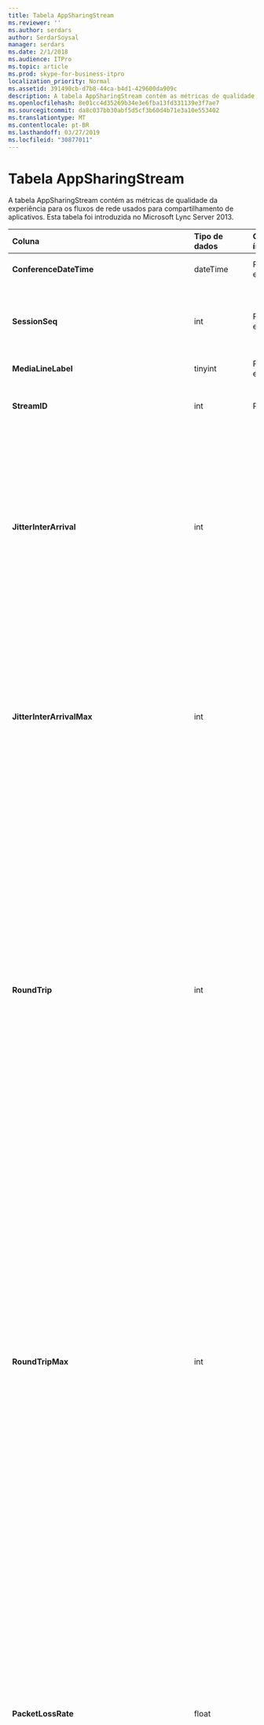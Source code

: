```yaml
---
title: Tabela AppSharingStream
ms.reviewer: ''
ms.author: serdars
author: SerdarSoysal
manager: serdars
ms.date: 2/1/2018
ms.audience: ITPro
ms.topic: article
ms.prod: skype-for-business-itpro
localization_priority: Normal
ms.assetid: 391490cb-d7b8-44ca-b4d1-429600da909c
description: A tabela AppSharingStream contém as métricas de qualidade da experiência para os fluxos de rede usados para compartilhamento de aplicativos. Esta tabela foi introduzida no Microsoft Lync Server 2013.
ms.openlocfilehash: 8e01cc4d35269b34e3e6fba13fd331139e3f7ae7
ms.sourcegitcommit: da8c037bb30abf5d5cf3b60d4b71e3a10e553402
ms.translationtype: MT
ms.contentlocale: pt-BR
ms.lasthandoff: 03/27/2019
ms.locfileid: "30877011"
---
```

# <a name="appsharingstream-table"></a>Tabela AppSharingStream
 
A tabela AppSharingStream contém as métricas de qualidade da experiência para os fluxos de rede usados para compartilhamento de aplicativos. Esta tabela foi introduzida no Microsoft Lync Server 2013.
  
|**Coluna**|**Tipo de dados**|**Chave/índice**|**Detalhes**|
|:-----|:-----|:-----|:-----|
|**ConferenceDateTime** <br/> |dateTime  <br/> |Primária, estrangeira  <br/> |Data e hora em que a sessão foi iniciada.  <br/> |
|**SessionSeq** <br/> |int  <br/> |Primária, estrangeira  <br/> |Identificador sequencial usado para distinguir entre sessões que foram iniciadas na mesma data e ao mesmo tempo.  <br/> |
|**MediaLineLabel** <br/> |tinyint  <br/> |Primária, estrangeira  <br/> | Consulte a [Tabela MediaLine](https://docs.microsoft.com/skypeforbusiness/schema-reference/quality-of-experience-qoe-database-schema/medialine-0). <br/> |
|**StreamID** <br/> |int  <br/> |Primária  <br/> |Identificador exclusivo do fluxo de compartilhamento de aplicativo.  <br/> |
|**JitterInterArrival** <br/> |int  <br/> ||Tremulação média detectada entre chegadas de pacote RTP. (Tremulação é uma medição de quanto uma chamada treme.) Valores altos de tremulação são normalmente causados por congestionamento ou por um servidor de mídia sobrecarregado e resultam em perda ou distorção de áudio.  <br/> |
|**JitterInterArrivalMax** <br/> |int  <br/> ||Tremulação máxima detectada entre entradas de pacotes RTP. (É uma medida de "shakiness" de uma chamada de tremulação.) Os valores de tremulação alta normalmente são causados por congestionamento ou um servidor de mídia sobrecarregado e resultam em áudio distorcido ou perdido.  <br/> |
|**RoundTrip** <br/> |int  <br/> ||Quantidade média (em milissegundos) exigida para que um pacote de protocolo RTP viaje até outro ponto de extremidade e retorne. Tempos de viagem de ida e volta de 200 milissegundos ou menos são considerados de qualidade aceitável.  <br/> Os valores altos de tempo de resposta podem ser causados por roteamento de chamadas internacionais, configuração incorreta de um roteamento ou um servidor de mídia sobrecarregado. Tempos de resposta altos resultam em dificuldades para conversas de áudio bidirecionais e em tempo real.  <br/> |
|**RoundTripMax** <br/> |int  <br/> ||Quantidade máxima de (em milissegundos) necessária para um pacote de protocolo de transporte em tempo real para viajar para outro ponto de extremidade e, em seguida, novamente. Tempos de ida e volta de 200 milissegundos ou menos são considerados de qualidade aceitável.  <br/> Altos valores de tempo de resposta podem ser causados por roteamento de chamadas internacionais, configuração incorreta de um roteamento ou um servidor de mídia sobrecarregado. Tempos de resposta altos resultam em dificuldades para conversas de áudio bidirecionais e em tempo real.  <br/> |
|**PacketLossRate** <br/> |float  <br/> ||Taxa média de perda de pacotes de RTP (protocolo de transporte em tempo real). (A perda de pacotes ocorre quando pacotes de RTP, um protocolo usado para transmitir áudio e vídeo pela Internet, falha ao tentar alcançar seu destino). Altas taxas de perda geralmente são causadas por congestionamento, insuficiência da largura de banda, congestionamento ou interferência na rede sem fio ou um servidor de mídia sobrecarregado. A perda de pacotes normalmente resulta em distorção ou perda de áudio.  <br/> |
|**PacketLossRateMax** <br/> |float  <br/> ||Taxa máxima de perda de pacote real-time Transport Protocol (RTP). (A perda de pacote ocorre quando há falha de pacotes RTP, um protocolo usado para transmitir áudio e vídeo através da Internet, para atingir seu destino.) Taxas de perda de alta são geralmente causadas por congestionamento; falta de largura de banda; congestionamento sem fio ou interferência; ou um servidor de mídia sobrecarregado. A perda de pacote normalmente resulta em perda ou distorção de áudio.  <br/> |
|**PacketUtilization** <br/> |int  <br/> ||Número de pacotes enviados.  <br/> |
|**BandwidthEst** <br/> |int  <br/> ||Estimado unidirecional largura de banda disponível no final da sessão. Relatado em bits por segundo.  <br/> |
|**AppSharingPayloadDescription** <br/> |int  <br/> ||Descrição da carga do compartilhamento de aplicativos.  <br/> |
|**RelativeOneWayTotal** <br/> |float  <br/> ||Quantidade total de latência unidirecional. Latência de unidirecional relativa mede o atraso entre o cliente e o servidor.  <br/> |
|**RelativeOneWayAverage** <br/> |float  <br/> ||Quantidade média de latência unidirecional. Latência de unidirecional relativa mede o atraso entre o cliente e o servidor.  <br/> |
|**RelativeOneWayMax** <br/> |float  <br/> ||Quantidade máxima de latência unidirecional. Latência de unidirecional relativa mede o atraso entre o cliente e o servidor.  <br/> |
|**RelativeOneWayBurstOccurrences** <br/> |int  <br/> ||Ocorrências de intermitência unidirecional total. Uma transmissão "intermitente" é uma transmissão onde os fluxos de dados picos imprevisíveis em vez de um fluxo contínuo. Essa métrica mede o fluxo de dados entre o cliente e o servidor.  <br/> |
|**RelativeOneWayBurstDensity** <br/> |float  <br/> ||Densidade da intermitência unidirecional total. Uma transmissão "intermitente" é uma transmissão onde os fluxos de dados picos imprevisíveis em vez de um fluxo contínuo. Essa métrica mede o fluxo de dados entre o cliente e o servidor.  <br/> |
|**RelativeOneWayBurstDuration** <br/> |float  <br/> ||Duração da intermitência unidirecional total. Uma transmissão "intermitente" é uma transmissão onde os fluxos de dados picos imprevisíveis em vez de um fluxo contínuo. Essa métrica mede o fluxo de dados entre o cliente e o servidor.  <br/> |
|**RelativeOneWayGapOccurrences** <br/> |int  <br/> ||Ocorrências de intervalo unidirecional total. Uma transmissão "intermitente" é uma transmissão onde os fluxos de dados picos imprevisíveis em vez de um fluxo constante; lacunas indicam atrasos entre esses picos. Essa métrica mede o fluxo de dados entre o cliente e o servidor.  <br/> |
|**RelativeOneWayGapDensity** <br/> |float  <br/> ||Densidade do intervalo unidirecional total. Uma transmissão "intermitente" é uma transmissão onde os fluxos de dados picos imprevisíveis em vez de um fluxo constante; lacunas indicam atrasos entre esses picos. Essa métrica mede o fluxo de dados entre o cliente e o servidor.  <br/> |
|**RelativeOneWayGapDuration** <br/> |float  <br/> ||Duração do intervalo unidirecional total. Uma transmissão "intermitente" é uma transmissão onde os fluxos de dados picos imprevisíveis em vez de um fluxo constante; lacunas indicam atrasos entre esses picos. Essa métrica mede o fluxo de dados entre o cliente e o servidor.  <br/> |
|**ApplicationSharingType** <br/> |varChar(256)  <br/> ||Tipo de conteúdo e função de aplicativo (participante do compartilhamento ou visualizador).  <br/> |
|**RDPTileProcessingLatencyTotal** <br/> |float  <br/> ||Tempo total de processamento de blocos de protocolo RDP (RDP). Um total de superior é igual a um atraso mais na experiência de visualização.  <br/> |
|**RDPTileProcessingLatencyAverage** <br/> |float  <br/> ||Tempo médio de processamento de blocos de protocolo RDP (RDP). Um total de superior é igual a um atraso mais na experiência de visualização.  <br/> |
|**RDPTileProcessingLatencyMax** <br/> |float  <br/> ||Tempo máximo de processamento de blocos de protocolo RDP (RDP). Um total de superior é igual a um atraso mais na experiência de visualização.  <br/> |
|**RDPTileProcessingLatencyBurstOccurrences** <br/> |int  <br/> ||Ocorrências de intermitência no tempo de processamento de blocos de protocolo RDP (RDP). Uma transmissão "intermitente" é uma transmissão onde os fluxos de dados picos imprevisíveis em vez de um fluxo contínuo.  <br/> |
|**RDPTileProcessingLatencyBurstDensity** <br/> |float  <br/> ||Densidade da intermitência no tempo de processamento de blocos de protocolo RDP (RDP). Uma transmissão "intermitente" é uma transmissão onde os fluxos de dados picos imprevisíveis em vez de um fluxo contínuo.  <br/> |
|**RDPTileProcessingLatencyBurstDuration** <br/> |float  <br/> ||Intermitência duração em que o tempo de processamento de blocos de protocolo RDP (RDP). Uma transmissão "intermitente" é uma transmissão onde os fluxos de dados picos imprevisíveis em vez de um fluxo contínuo.  <br/> |
|**RDPTileProcessingLatencyGapOccurrences** <br/> |int  <br/> ||Ocorrências de intervalo no tempo de processamento de blocos de protocolo RDP (RDP).  <br/> |
|**RDPTileProcessingLatencyGapDensity** <br/> |float  <br/> ||Densidade do intervalo no tempo de processamento de blocos de protocolo RDP (RDP). Densidade do intervalo baixa equivale a uma melhor experiência de exibição.  <br/> |
|**RDPTileProcessingLatencyGapDuration** <br/> |float  <br/> ||Duração do intervalo em que o tempo de processamento de blocos de protocolo RDP (RDP). Durações lacuna curto equiparar para uma melhor experiência de exibição.  <br/> |
|**CaptureTileRateTotal** <br/> |float  <br/> ||Taxa total de blocos capturados (em blocos por segundo).  <br/> |
|**CaptureTileRateAverage** <br/> |float  <br/> ||Taxa média de blocos capturados (em blocos por segundo).  <br/> |
|**CaptureTileRateMax** <br/> |float  <br/> ||Taxa máxima de blocos capturados (em blocos por segundo).  <br/> |
|**CaptureTileRateBurstOccurrences** <br/> |int  <br/> ||Ocorrências de intermitência na taxa de blocos capturados (em blocos por segundo).  <br/> |
|**CaptureTileRateBurstDensity** <br/> |float  <br/> ||Densidade da intermitência na taxa de blocos capturados (em blocos por segundo).  <br/> |
|**CaptureTileRateBurstDuration** <br/> |float  <br/> ||Duração da intermitência na taxa de blocos capturados (em blocos por segundo).  <br/> |
|**CaptureTileRateGapOccurrences** <br/> |int  <br/> ||Ocorrências de intervalo na taxa de blocos capturados (em blocos por segundo).  <br/> |
|**CaptureTileRateGapDensity** <br/> |float  <br/> ||Densidade do intervalo na taxa de blocos capturados (em blocos por segundo).  <br/> |
|**CaptureTileRateGapDuration** <br/> |float  <br/> ||Duração do intervalo na taxa de blocos capturados (em blocos por segundo).  <br/> |
|**SpoiledTilePercentTotal** <br/> |float  <br/> ||Porcentagem total do conteúdo que não chegou ao visualizador, mas foi em vez disso descartado e substituído por conteúdo recente.  <br/> |
|**SpoiledTilePercentAverage** <br/> |float  <br/> ||Porcentagem média do conteúdo que não chegou ao visualizador, mas foi em vez disso descartado e substituído por conteúdo recente.  <br/> |
|**SpoiledTilePercentMax** <br/> |float  <br/> ||Porcentagem máxima do conteúdo que não chegou ao visualizador, mas foi em vez disso descartado e substituído por conteúdo recente.  <br/> |
|**SpoiledTilePercentBurstOccurrences** <br/> |int  <br/> ||Densidade da intermitência do conteúdo que não chegou ao visualizador, mas foi em vez disso descartado e substituído por conteúdo recente.  <br/> |
|**SpoiledTilePercentBurstDensity** <br/> |float  <br/> ||Intermitência densidade para o conteúdo que não chegou ao visualizador, mas foi em vez disso descartado e substituído por conteúdo recente.  <br/> |
|**SpoiledTilePercentBurstDuration** <br/> |float  <br/> ||Duração do conteúdo que não chegou ao visualizador, mas foi em vez disso descartado e substituído por conteúdo recente da intermitência.  <br/> |
|**SpoiledTilePercentGapOccurrences** <br/> |int  <br/> ||Ocorrências de intervalo do conteúdo que não chegou ao visualizador, mas foi em vez disso descartado e substituído por conteúdo recente.  <br/> |
|**SpoiledTilePercentGapDensity** <br/> |float  <br/> ||Densidade do intervalo do conteúdo que não chegou ao visualizador, mas foi em vez disso descartado e substituído por conteúdo recente.  <br/> |
|**SpoiledTilePercentGapDuration** <br/> |float  <br/> ||Duração do intervalo do conteúdo que não chegou ao visualizador, mas foi em vez disso descartado e substituído por conteúdo recente.  <br/> |
|**ScrapingFrameRateTotal** <br/> |float  <br/> ||Número total de quadros retirados da origem de gráficos.  <br/> |
|**ScrapingFrameRateAverage** <br/> |float  <br/> ||Número médio de quadros retirados da origem de gráficos.  <br/> |
|**ScrapingFrameRateMax** <br/> |float  <br/> ||Número máximo de quadros retirados da origem de gráficos.  <br/> |
|**ScrapingFrameRateBurstOccurrences** <br/> |int  <br/> ||Ocorrências de intermitência nos quadros retirados da origem de gráficos.  <br/> |
|**ScrapingFrameRateBurstDensity** <br/> |float  <br/> ||Densidade da intermitência nos quadros retirados da origem de gráficos.  <br/> |
|**ScrapingFrameRateBurstDuration** <br/> |float  <br/> ||Duração da intermitência nos quadros retirados da origem de gráficos.  <br/> |
|**ScrapingFrameRateGapOccurrences** <br/> |int  <br/> ||Ocorrências de intervalo nos quadros retirados da origem de gráficos.  <br/> |
|**ScrapingFrameRateGapDensity** <br/> |float  <br/> ||Densidade do intervalo nos quadros retirados da origem de gráficos.  <br/> |
|**ScrapingFrameRateGapDuration** <br/> |float  <br/> ||Duração do intervalo nos quadros retirados da origem de gráficos.  <br/> |
|**IncomingTileRateTotal** <br/> |float  <br/> ||Total de taxa de quadros de entrada como recebida pelo visualizador.  <br/> |
|**IncomingTileRateAverage** <br/> |float  <br/> ||Média de taxa de quadros de entrada como recebida pelo visualizador.  <br/> |
|**IncomingTileRateMax** <br/> |float  <br/> ||Taxa de blocos máxima de entrada como recebida pelo visualizador.  <br/> |
|**IncomingTileRateBurstOccurrences** <br/> |int  <br/> ||Ocorrências de intermitência na taxa de blocos de entrada como recebida pelo visualizador.  <br/> |
|**IncomingTileRateBurstDensity** <br/> |float  <br/> ||Densidade da intermitência na taxa de blocos de entrada como recebida pelo visualizador.  <br/> |
|**IncomingTileRateBurstDuration** <br/> |float  <br/> ||Duração da intermitência na taxa de blocos de entrada como recebida pelo visualizador.  <br/> |
|**IncomingTileRateGapOccurrences** <br/> |int  <br/> ||Ocorrências de intervalo na taxa de blocos de entrada como recebida pelo visualizador.  <br/> |
|**IncomingTileRateGapDensity** <br/> |float  <br/> ||Densidade do intervalo na taxa de blocos de entrada como recebida pelo visualizador.  <br/> |
|**IncomingTileRateGapDuration** <br/> |float  <br/> ||Duração do intervalo na taxa de blocos de entrada como recebida pelo visualizador.  <br/> |
|**IncomingFrameRateTotal** <br/> |float  <br/> ||Total de taxa de quadros de entrada como recebida pelo visualizador.  <br/> |
|**IncomingFrameRateAverage** <br/> |float  <br/> ||Média de taxa de quadros de entrada como recebida pelo visualizador.  <br/> |
|**IncomingFrameRateMax** <br/> |float  <br/> ||Máximo taxa de quadros entrada como recebida pelo visualizador.  <br/> |
|**IncomingFrameRateBurstOccurrences** <br/> |int  <br/> ||Ocorrências de intermitência na taxa de quadros de entrada como recebida pelo visualizador.  <br/> |
|**IncomingFrameRateBurstDensity** <br/> |float  <br/> ||Densidade da intermitência na taxa de quadros de entrada como recebida pelo visualizador.  <br/> |
|**IncomingFrameRateBurstDuration** <br/> |float  <br/> ||Duração da intermitência na taxa de quadros de entrada como recebida pelo visualizador.  <br/> |
|**IncomingFrameRateGapOccurrences** <br/> |int  <br/> ||Ocorrências de intervalo na taxa de quadros de entrada como recebida pelo visualizador.  <br/> |
|**IncomingFrameRateGapDensity** <br/> |float  <br/> ||Densidade do intervalo na taxa de quadros de entrada como recebida pelo visualizador.  <br/> |
|**IncomingFrameRateDuration** <br/> |float  <br/> ||Duração do intervalo na taxa de quadros de entrada como recebida pelo visualizador.  <br/> |
|**OutgoingTileRateTotal** <br/> |float  <br/> ||Taxa de blocos saída total para o emissor.  <br/> |
|**OutgoingTileRateAverage** <br/> |float  <br/> ||Taxa média de saída lado a lado para o emissor.  <br/> |
|**OutgoingTileRateMax** <br/> |float  <br/> ||Taxa de blocos saída máximo para o emissor.  <br/> |
|**OutgoingTileRateBurstOccurrences** <br/> |int  <br/> ||Ocorrências de intermitência na taxa de blocos de saída para o emissor.  <br/> |
|**OutgoingTileRateBurstDensity** <br/> |float  <br/> ||Densidade da intermitência na taxa de blocos de saída para o emissor.  <br/> |
|**OutgoingTileRateBurstDuration** <br/> |float  <br/> ||Duração da intermitência na taxa de blocos de saída para o emissor.  <br/> |
|**OutgoingTileRateGapOccurrences** <br/> |int  <br/> ||Ocorrências de intervalo na taxa de blocos de saída para o emissor.  <br/> |
|**OutgoingTileRateGapDensity** <br/> |float  <br/> ||Densidade do intervalo na taxa de blocos de saída para o emissor.  <br/> |
|**OutgoingTileRateGapDuration** <br/> |float  <br/> ||Duração do intervalo na taxa de blocos de saída para o emissor.  <br/> |
|**OutgoingFrameRateTotal** <br/> |float  <br/> ||Taxa de quadros saída total para o emissor.  <br/> |
|**OutgoingFrameRateAverage** <br/> |float  <br/> ||taxa média de saída quadro para o emissor.  <br/> |
|**OutgoingFrameRateMax** <br/> |float  <br/> ||Taxa de quadros saída máximo para o emissor.  <br/> |
|**OutgoingFrameRateBurstOccurrences** <br/> |int  <br/> ||Ocorrências de intermitência na taxa de quadros de saída para o emissor.  <br/> |
|**OutgoingFrameRateBurstDensity** <br/> |float  <br/> ||Densidade da intermitência na taxa de quadros de saída para o emissor.  <br/> |
|**OutgoingFrameRateBurstDuration** <br/> |float  <br/> ||Duração da intermitência na taxa de quadros de saída para o emissor.  <br/> |
|**OutgoingFrameRateGapOccurrences** <br/> |int  <br/> ||Ocorrências de intervalo na taxa de quadros de saída para o emissor.  <br/> |
|**OutgoingFrameRateGapDensity** <br/> |float  <br/> ||Densidade do intervalo na taxa de quadros de saída para o emissor.  <br/> |
|**OutgoingFrameRateGapDuration** <br/> |float  <br/> ||Duração do intervalo na taxa de quadros de saída para o emissor.  <br/> |
|**AverageRectangleHeight** <br/> |int  <br/> ||Média de altura de resolução de vídeo, em pixels.  <br/> |
|**AverageRectangleWidth** <br/> |int  <br/> ||Média de largura de resolução de vídeo, em pixels.  <br/> |
|**Entrada** <br/> |bit  <br/> ||Taxa de quadros média (em quadros por segundo) para transmissões de entrada.  <br/> |
|**Saída** <br/> |bit  <br/> ||Taxa de quadros média (em quadros por segundo) para transmissões de saída.  <br/> |
|**SenderIsCallerPAI** <br/> |bit  <br/> ||1 significa que a direção do fluxo é do chamador para o receptor.  <br/> 0 significa que a direção do fluxo é do receptor para o chamador.  <br/> |
   

